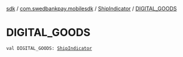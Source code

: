 [sdk](../../index.md) / [com.swedbankpay.mobilesdk](../index.md) / [ShipIndicator](index.md) / [DIGITAL_GOODS](./-d-i-g-i-t-a-l_-g-o-o-d-s.md)

# DIGITAL_GOODS

`val DIGITAL_GOODS: `[`ShipIndicator`](index.md)